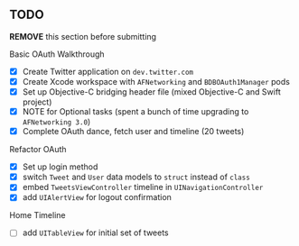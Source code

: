 ## TODO

**REMOVE** this section before submitting

Basic OAuth Walkthrough
- [x] Create Twitter application on `dev.twitter.com`
- [x] Create Xcode workspace with `AFNetworking` and `BDBOAuth1Manager` pods
- [x] Set up Objective-C bridging header file (mixed Objective-C and Swift project)
- [x] NOTE for Optional tasks (spent a bunch of time upgrading to `AFNetworking 3.0`)
- [x] Complete OAuth dance, fetch user and timeline (20 tweets)

Refactor OAuth
- [x] Set up login method
- [x] switch `Tweet` and `User` data models to `struct` instead of `class`
- [x] embed `TweetsViewController` timeline in `UINavigationController`
- [x] add `UIAlertView` for logout confirmation

Home Timeline
- [ ] add `UITableView` for initial set of tweets

